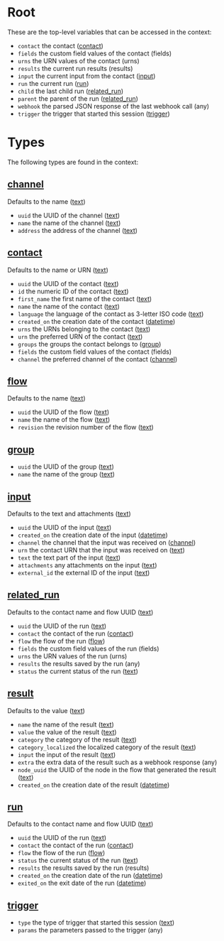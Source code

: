 # Root

These are the top-level variables that can be accessed in the context:

 * `contact` the contact ([contact](context.html#context:contact))
 * `fields` the custom field values of the contact (fields)
 * `urns` the URN values of the contact (urns)
 * `results` the current run results (results)
 * `input` the current input from the contact ([input](context.html#context:input))
 * `run` the current run ([run](context.html#context:run))
 * `child` the last child run ([related_run](context.html#context:related_run))
 * `parent` the parent of the run ([related_run](context.html#context:related_run))
 * `webhook` the parsed JSON response of the last webhook call (any)
 * `trigger` the trigger that started this session ([trigger](context.html#context:trigger))



# Types

The following types are found in the context:

<div class="context">
<h2 class="item_title"><a name="context:channel" href="#context:channel">channel</a></h2>

Defaults to the name ([text](expressions.html#type:text))

 * `uuid` the UUID of the channel ([text](expressions.html#type:text))
 * `name` the name of the channel ([text](expressions.html#type:text))
 * `address` the address of the channel ([text](expressions.html#type:text))

<h2 class="item_title"><a name="context:contact" href="#context:contact">contact</a></h2>

Defaults to the name or URN ([text](expressions.html#type:text))

 * `uuid` the UUID of the contact ([text](expressions.html#type:text))
 * `id` the numeric ID of the contact ([text](expressions.html#type:text))
 * `first_name` the first name of the contact ([text](expressions.html#type:text))
 * `name` the name of the contact ([text](expressions.html#type:text))
 * `language` the language of the contact as 3-letter ISO code ([text](expressions.html#type:text))
 * `created_on` the creation date of the contact ([datetime](expressions.html#type:datetime))
 * `urns` the URNs belonging to the contact ([text](expressions.html#type:text))
 * `urn` the preferred URN of the contact ([text](expressions.html#type:text))
 * `groups` the groups the contact belongs to ([group](context.html#context:group))
 * `fields` the custom field values of the contact (fields)
 * `channel` the preferred channel of the contact ([channel](context.html#context:channel))

<h2 class="item_title"><a name="context:flow" href="#context:flow">flow</a></h2>

Defaults to the name ([text](expressions.html#type:text))

 * `uuid` the UUID of the flow ([text](expressions.html#type:text))
 * `name` the name of the flow ([text](expressions.html#type:text))
 * `revision` the revision number of the flow ([text](expressions.html#type:text))

<h2 class="item_title"><a name="context:group" href="#context:group">group</a></h2>

 * `uuid` the UUID of the group ([text](expressions.html#type:text))
 * `name` the name of the group ([text](expressions.html#type:text))

<h2 class="item_title"><a name="context:input" href="#context:input">input</a></h2>

Defaults to the text and attachments ([text](expressions.html#type:text))

 * `uuid` the UUID of the input ([text](expressions.html#type:text))
 * `created_on` the creation date of the input ([datetime](expressions.html#type:datetime))
 * `channel` the channel that the input was received on ([channel](context.html#context:channel))
 * `urn` the contact URN that the input was received on ([text](expressions.html#type:text))
 * `text` the text part of the input ([text](expressions.html#type:text))
 * `attachments` any attachments on the input ([text](expressions.html#type:text))
 * `external_id` the external ID of the input ([text](expressions.html#type:text))

<h2 class="item_title"><a name="context:related_run" href="#context:related_run">related_run</a></h2>

Defaults to the contact name and flow UUID ([text](expressions.html#type:text))

 * `uuid` the UUID of the run ([text](expressions.html#type:text))
 * `contact` the contact of the run ([contact](context.html#context:contact))
 * `flow` the flow of the run ([flow](context.html#context:flow))
 * `fields` the custom field values of the run (fields)
 * `urns` the URN values of the run (urns)
 * `results` the results saved by the run (any)
 * `status` the current status of the run ([text](expressions.html#type:text))

<h2 class="item_title"><a name="context:result" href="#context:result">result</a></h2>

Defaults to the value ([text](expressions.html#type:text))

 * `name` the name of the result ([text](expressions.html#type:text))
 * `value` the value of the result ([text](expressions.html#type:text))
 * `category` the category of the result ([text](expressions.html#type:text))
 * `category_localized` the localized category of the result ([text](expressions.html#type:text))
 * `input` the input of the result ([text](expressions.html#type:text))
 * `extra` the extra data of the result such as a webhook response (any)
 * `node_uuid` the UUID of the node in the flow that generated the result ([text](expressions.html#type:text))
 * `created_on` the creation date of the result ([datetime](expressions.html#type:datetime))

<h2 class="item_title"><a name="context:run" href="#context:run">run</a></h2>

Defaults to the contact name and flow UUID ([text](expressions.html#type:text))

 * `uuid` the UUID of the run ([text](expressions.html#type:text))
 * `contact` the contact of the run ([contact](context.html#context:contact))
 * `flow` the flow of the run ([flow](context.html#context:flow))
 * `status` the current status of the run ([text](expressions.html#type:text))
 * `results` the results saved by the run (results)
 * `created_on` the creation date of the run ([datetime](expressions.html#type:datetime))
 * `exited_on` the exit date of the run ([datetime](expressions.html#type:datetime))

<h2 class="item_title"><a name="context:trigger" href="#context:trigger">trigger</a></h2>

 * `type` the type of trigger that started this session ([text](expressions.html#type:text))
 * `params` the parameters passed to the trigger (any)


</div>

